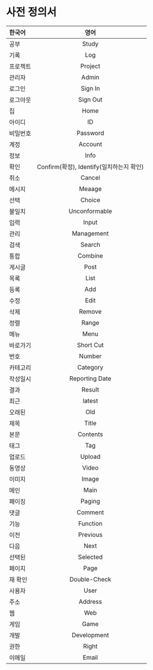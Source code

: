 
# 사전 정의서

|한국어|영어|
|:----|:--:|
|공부|Study|
|기록|Log|
|프로젝트|Project|
|관리자|Admin|
|로그인|Sign In|
|로그아웃|Sign Out|
|집|Home|
|아이디|ID|
|비밀번호|Password|
|계정|Account|
|정보|Info|
|확인|Confirm(확정), Identify(일치하는지 확인)|
|취소|Cancel|
|메시지|Meaage|
|선택|Choice|
|불일치|Unconformable|
|입력|Input|
|관리|Management|
|검색|Search|
|통합|Combine|
|게시글|Post|
|목록|List|
|등록|Add|
|수정|Edit|
|삭제|Remove|
|정렬|Range|
|메뉴|Menu|
|바로가기|Short Cut|
|번호|Number|
|카테고리|Category|
|작성일시|Reporting Date|
|결과|Result|
|최근|latest|
|오래된|Old|
|제목|Title|
|본문|Contents|
|태그|Tag|
|업로드|Upload|
|동영상|Video|
|이미지|Image|
|메인|Main|
|페이징|Paging|
|댓글|Comment|
|기능|Function|
|이전|Previous|
|다음|Next|
|선택된|Selected|
|페이지|Page|
|재 확인|Double-Check|
|사용자|User|
|주소|Address|
|웹|Web|
|게임|Game|
|개발|Development|
|권한|Right|
|이메일|Email|

